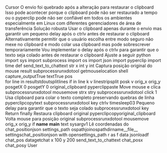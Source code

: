 Cursor
 O envio foi quebrado após a alteração para restaurar o clipboard Isso pode acontecer porque o clipboard pode não ser restaurado a tempo ou o pyperclip pode não ser confiável em todos os ambientes especialmente em Linux com diferentes gerenciadores de área de transferência
Solução robusta
 Usar o clipboard apenas durante o envio mas garantir um pequeno delay após o ctrlv antes de restaurar o clipboard
 Alternativamente permitir que o usuário escolha entre modo seguro não mexe no clipboard e modo colar usa clipboard mas pode sobrescrever temporariamente
Vou implementar o delay após o ctrlv para garantir que o texto seja colado antes de restaurar o clipboard
Ajuste a seguir
python
import sys
import subprocess
import os
import json
import pyperclip
import time
def send_text_to_chattext str x int y int
 Captura posição original do mouse
result  subprocessrunxdotool getmouselocation shell capture_outputTrue textTrue
pos  
for line in resultstdoutsplitlines
if  in line
k v  linestripsplit
posk  v
orig_x orig_y  posgetX 0 posgetY 0
original_clipboard  pyperclippaste
 Move mouse e clica
subprocessrunxdotool mousemove strx stry
subprocessrunxdotool click 1
 Usa clipboard para colar o texto completo preservando quebras de linha
pyperclipcopytext
subprocessrunxdotool key ctrlv
timesleep03  Pequeno delay para garantir que o texto seja colado
subprocessrunxdotool key Return
finally
 Restaura clipboard original
pyperclipcopyoriginal_clipboard
 Volta mouse para posição original
subprocessrunxdotool mousemove orig_x orig_y
if __name__  __main__
text  sysargv1
 Lê coordenadas do chat_positionjson
settings_path  ospathjoinospathdirname__file__ settingschat_positionjson
with opensettings_path r as f
data  jsonloadf
chat_pos  datagetchat x 100 y 200
send_text_to_chattext chat_posx chat_posy
User